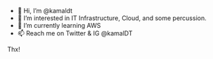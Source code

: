 - 👋 Hi, I’m @kamaldt
- 👀 I’m interested in IT Infrastructure, Cloud, and some percussion.
- 🌱 I’m currently learning AWS
- 📫 Reach me on Twitter & IG @kamalDT

Thx!

<!---
Hello World!
--->
